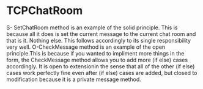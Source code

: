# TCPChatRoom
S- SetChatRoom method is an example of the solid principle. This is because all it does is set the current message to the current chat room and that is it. Nothing else. This follows accordingly to its single responsibility very well.
O-CheckMessage method is an example of the open principle.This is because if you wanted to impliment more things in the form, the CheckMessage method allows you to add more (if else) cases accordingly. It is open to extensionin the sense that all of the other (if else) cases work perfectly fine even after (if else) cases are added, but closed to modification because it is a private message method. 
